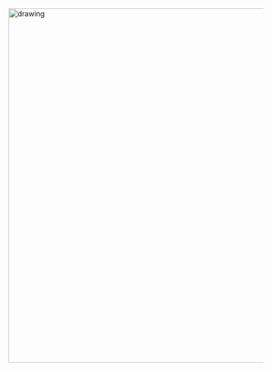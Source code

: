  <img src="https://cdn.glitch.global/543f764f-08a7-443f-91af-e28134e95405/hengienizacao.png?v=1693258958911" alt="drawing" width="700"/>
